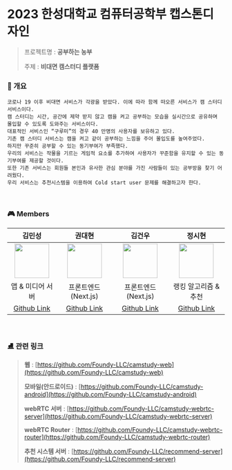 
# 2023 한성대학교 컴퓨터공학부 캡스톤디자인

> 프로젝트명 : **공부하는 농부**
>
> 주제 : **비대면 캠스터디 플랫폼**
### 🚀 개요 

```plain text
코로나 19 이후 비대면 서비스가 각광을 받았다. 이에 따라 함께 떠오른 서비스가 캠 스터디 서비스이다. 
캠 스터디는 시간, 공간에 제약 받지 않고 캠을 켜고 공부하는 모습을 실시간으로 공유하며 몰입할 수 있도록 도와주는 서비스이다. 
대표적인 서비스인 “구루미”의 경우 40 만명의 사용자를 보유하고 있다. 
기존 캠 스터디 서비스는 캠을 켜고 같이 공부하는 느낌을 주어 몰입도를 높여주었다. 
하지만 꾸준히 공부할 수 있는 동기부여가 부족했다. 
우리의 서비스는 작물을 기르는 게임적 요소를 추가하여 사용자가 꾸준함을 유지할 수 있는 동기부여를 제공할 것이다.
또한 기존 서비스는 회원들 본인과 유사한 관심 분야를 가진 사람들이 있는 공부방을 찾기 어려웠다. 
우리 서비스는 추천시스템을 이용하여 Cold start user 문제를 해결하고자 한다.
```
<br>

### 🎮 Members

김민성|권대현|김건우|정시현|
|:-:|:-:|:-:|:-:|
<img src='https://avatars.githubusercontent.com/u/57604817?v=4' height=80 width=80px></img>|<img src='https://avatars.githubusercontent.com/u/83750244?v=4' height=80  width=80px></img>|<img src='https://avatars.githubusercontent.com/u/55626702?v=4' height=80 width=80px></img>|<img src='https://avatars.githubusercontent.com/u/54366260?v=4' height=80  width=80px></img>|
앱 & 미디어 서버 | 프론트엔드(Next.js) | 프론트엔드(Next.js) | 랭킹 알고리즘 & 추천 | 
[Github Link](https://github.com/jja08111)|[Github Link](https://github.com/antonio-990510)|[Github Link](https://github.com/kgunwoo26)|[Github Link](https://github.com/jungsiroo)|


<br>

### ⛸ 관련 링크


> **웹** : [https://github.com/Foundy-LLC/camstudy-web](https://github.com/Foundy-LLC/camstudy-web)
>
> **모바일(안드로이드)** : [https://github.com/Foundy-LLC/camstudy-android](https://github.com/Foundy-LLC/camstudy-android)
>
>  **webRTC 서버** : [https://github.com/Foundy-LLC/camstudy-webrtc-server](https://github.com/Foundy-LLC/camstudy-webrtc-server)
> 
> **webRTC Router** : [https://github.com/Foundy-LLC/camstudy-webrtc-router](https://github.com/Foundy-LLC/camstudy-webrtc-router)
> 
> **추천 시스템 서버** : [https://github.com/Foundy-LLC/recommend-server](https://github.com/Foundy-LLC/recommend-server)
